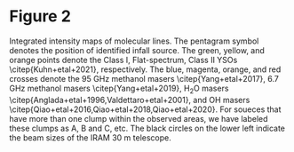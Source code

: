 # Figure 2

Integrated intensity maps of molecular lines. The pentagram symbol denotes the position of identified infall source. The green, yellow, and orange points denote the Class I, Flat-spectrum, Class II YSOs \citep{Kuhn+etal+2021}, respectively. The blue, magenta, orange, and red crosses denote the 95 GHz methanol masers \citep{Yang+etal+2017}, 6.7 GHz methanol masers \citep{Yang+etal+2019}, H$_2$O masers \citep{Anglada+etal+1996,Valdettaro+etal+2001}, and OH masers \citep{Qiao+etal+2016,Qiao+etal+2018,Qiao+etal+2020}. For soueces that have more than one clump within the observed areas, we have labeled these clumps as A, B and C, etc. The black circles on the lower left indicate the beam sizes of the IRAM 30 m telescope.

